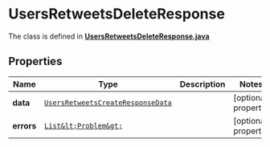 

# UsersRetweetsDeleteResponse

The class is defined in **[UsersRetweetsDeleteResponse.java](../../src/main/java/example/micronaut/model/UsersRetweetsDeleteResponse.java)**

## Properties

Name | Type | Description | Notes
------------ | ------------- | ------------- | -------------
**data** | [`UsersRetweetsCreateResponseData`](UsersRetweetsCreateResponseData.md) |  |  [optional property]
**errors** | [`List&lt;Problem&gt;`](Problem.md) |  |  [optional property]




